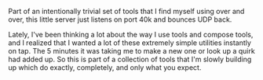 Part of an intentionally trivial set of tools that I find myself using over and over, this little server just listens on port 40k and bounces UDP back.

Lately, I've been thinking a lot about the way I use tools and compose tools, and I realized that I wanted a lot of these extremely simple utilities instantly on tap. The 5 minutes it was taking me to make a new one or look up a quirk had added up. So this is part of a collection of tools that I'm slowly building up which do exactly, completely, and only what you expect.
